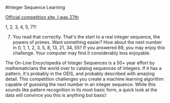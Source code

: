 #Integer Sequence Learning


[Official competition site, I was 27th](https://www.kaggle.com/c/integer-sequence-learning) 

1, 2, 3, 4, 5, 7?!

7. You read that correctly. That's the start to a real integer sequence, the powers of primes. Want something easier? How about the next number in 0, 1, 1, 2, 3, 5, 8, 13, 21, 34, 55? If you answered 89, you may enjoy this challenge. Your computer may find it considerably less enjoyable.

The On-Line Encyclopedia of Integer Sequences is a 50+ year effort by mathematicians the world over to catalog sequences of integers. If it has a pattern, it's probably in the OEIS, and probably described with amazing detail. This competition challenges you create a machine learning algorithm capable of guessing the next number in an integer sequence. While this sounds like pattern recognition in its most basic form, a quick look at the data will convince you this is anything but basic!
